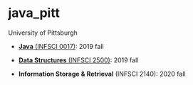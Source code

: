 # java_pitt

University of Pittsburgh

- [**Java** (INFSCI 0017)](https://github.com/elleech/java_pitt/tree/master/INFSCI0017): 2019 fall

- [**Data Structures** (INFSCI 2500)](https://github.com/elleech/java_pitt/tree/master/INFSCI2500): 2019 fall

- **Information Storage & Retrieval** (INFSCI 2140): 2020 fall
